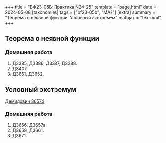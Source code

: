 +++
title = "БФ23-05Б: Практика N24-25"
template = "page.html"
date = 2024-05-08
[taxonomies]
tags = ["bf23-05b", "MA2"]
[extra]
summary = "Теорема о неявной функции. Условный экстремум"
mathjax = "tex-mml"
+++

<!-- more -->

## Теорема о неявной функции

### Домашняя работа
1. Д3385, Д3386, Д3387, Д3388.
2. Д3407.
3. Д3651, Д3652.

## Условный экстремум

[Демидович 3657б](/D3657b.pdf)

### Домашняя работа
1. Д3656, Д3657а
2. Д3659, Д3661.
3. Д3671.
